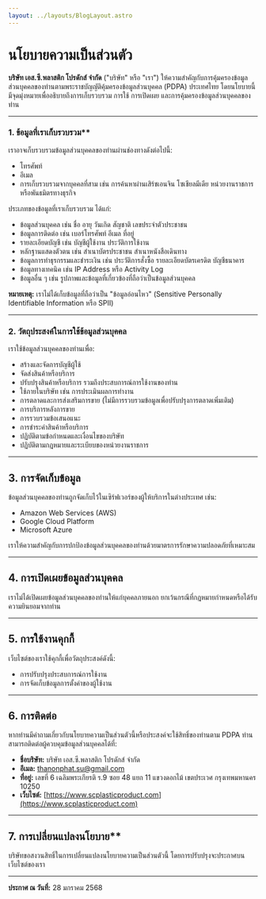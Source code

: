 ```yaml
---
layout: ../layouts/BlogLayout.astro
---
```


# นโยบายความเป็นส่วนตัว

**บริษัท เอส.ซี.พลาสติก โปรดักส์ จำกัด** ("บริษัท" หรือ "เรา") ให้ความสำคัญกับการคุ้มครองข้อมูลส่วนบุคคลของท่านตามพระราชบัญญัติคุ้มครองข้อมูลส่วนบุคคล (PDPA) ประเทศไทย โดยนโยบายนี้มีจุดมุ่งหมายเพื่ออธิบายถึงการเก็บรวบรวม การใช้ การเปิดเผย และการคุ้มครองข้อมูลส่วนบุคคลของท่าน

---

### 1. ข้อมูลที่เราเก็บรวบรวม**

เราอาจเก็บรวบรวมข้อมูลส่วนบุคคลของท่านผ่านช่องทางดังต่อไปนี้:
- โทรศัพท์
- อีเมล
- การเก็บรวบรวมจากบุคคลที่สาม เช่น การค้นหาผ่านเสิร์ชเอนจิน โซเชียลมีเดีย หน่วยงานราชการ หรือพันธมิตรทางธุรกิจ

ประเภทของข้อมูลที่เราเก็บรวบรวม ได้แก่:
- ข้อมูลส่วนบุคคล เช่น ชื่อ อายุ วันเกิด สัญชาติ เลขประจำตัวประชาชน
- ข้อมูลการติดต่อ เช่น เบอร์โทรศัพท์ อีเมล ที่อยู่
- รายละเอียดบัญชี เช่น บัญชีผู้ใช้งาน ประวัติการใช้งาน
- หลักฐานแสดงตัวตน เช่น สำเนาบัตรประชาชน สำเนาหนังสือเดินทาง
- ข้อมูลการทำธุรกรรมและชำระเงิน เช่น ประวัติการสั่งซื้อ รายละเอียดบัตรเครดิต บัญชีธนาคาร
- ข้อมูลทางเทคนิค เช่น IP Address หรือ Activity Log
- ข้อมูลอื่น ๆ เช่น รูปภาพและข้อมูลที่เกี่ยวข้องที่ถือว่าเป็นข้อมูลส่วนบุคคล

**หมายเหตุ:** เราไม่ได้เก็บข้อมูลที่ถือว่าเป็น "ข้อมูลอ่อนไหว" (Sensitive Personally Identifiable Information หรือ SPII)

---

### 2. วัตถุประสงค์ในการใช้ข้อมูลส่วนบุคคล

เราใช้ข้อมูลส่วนบุคคลของท่านเพื่อ:
- สร้างและจัดการบัญชีผู้ใช้
- จัดส่งสินค้าหรือบริการ
- ปรับปรุงสินค้าหรือบริการ รวมถึงประสบการณ์การใช้งานของท่าน
- ใช้ภายในบริษัท เช่น การประเมินผลการทำงาน
- การตลาดและการส่งเสริมการขาย (ไม่มีการรวบรวมข้อมูลเพื่อปรับปรุงการตลาดเพิ่มเติม)
- การบริการหลังการขาย
- การรวบรวมข้อเสนอแนะ
- การชำระค่าสินค้าหรือบริการ
- ปฏิบัติตามข้อกำหนดและเงื่อนไขของบริษัท
- ปฏิบัติตามกฎหมายและระเบียบของหน่วยงานราชการ

---

## 3. การจัดเก็บข้อมูล

ข้อมูลส่วนบุคคลของท่านถูกจัดเก็บไว้ในเซิร์ฟเวอร์ของผู้ให้บริการในต่างประเทศ เช่น:
- Amazon Web Services (AWS)
- Google Cloud Platform
- Microsoft Azure

เราให้ความสำคัญกับการปกป้องข้อมูลส่วนบุคคลของท่านด้วยมาตรการรักษาความปลอดภัยที่เหมาะสม

---

## 4. การเปิดเผยข้อมูลส่วนบุคคล

เราไม่ได้เปิดเผยข้อมูลส่วนบุคคลของท่านให้แก่บุคคลภายนอก ยกเว้นกรณีที่กฎหมายกำหนดหรือได้รับความยินยอมจากท่าน

---

## 5. การใช้งานคุกกี้

เว็บไซต์ของเราใช้คุกกี้เพื่อวัตถุประสงค์ดังนี้:
- การปรับปรุงประสบการณ์การใช้งาน
- การจัดเก็บข้อมูลการตั้งค่าของผู้ใช้งาน

---

## 6. การติดต่อ

หากท่านมีคำถามเกี่ยวกับนโยบายความเป็นส่วนตัวนี้หรือประสงค์จะใช้สิทธิ์ของท่านตาม PDPA ท่านสามารถติดต่อผู้ควบคุมข้อมูลส่วนบุคคลได้ที่:

- **ชื่อบริษัท:** บริษัท เอส.ซี.พลาสติก โปรดักส์ จำกัด
- **อีเมล:** [thanonphat.su@gmail.com](mailto:thanonphat.su@gmail.com)
- **ที่อยู่:** เลขที่ 6 เฉลิมพระเกียรติ ร.9 ซอย 48 แยก 11 แขวงดอกไม้ เขตประเวศ กรุงเทพมหานคร 10250
- **เว็บไซต์:** [https://www.scplasticproduct.com](https://www.scplasticproduct.com)

---

## 7. การเปลี่ยนแปลงนโยบาย**

บริษัทขอสงวนสิทธิ์ในการเปลี่ยนแปลงนโยบายความเป็นส่วนตัวนี้ โดยการปรับปรุงจะประกาศบนเว็บไซต์ของเรา

---

**ประกาศ ณ วันที่:** 28 มกราคม 2568

